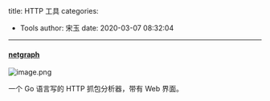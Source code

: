 title: HTTP 工具
categories:
 - Tools
author: 宋玉
date: 2020-03-07 08:32:04
---

#### [netgraph](https://github.com/ga0/netgraph)<br />
![image.png](https://cdn.nlark.com/yuque/0/2020/png/394169/1583541080063-33024a16-98c9-4322-87ac-a0ea003551d0.png#align=left&display=inline&height=726&name=image.png&originHeight=1452&originWidth=2816&size=499403&status=done&style=none&width=1408)

一个 Go 语言写的 HTTP 抓包分析器，带有 Web 界面。
